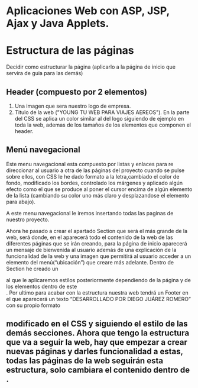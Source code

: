 Aplicaciones Web con ASP, JSP, Ajax y Java Applets.
===
# **Estructura de las páginas**
Decidir como estructurar la página (aplicarlo a la página de inicio que servira de guia para las demás)

## Header (compuesto por 2 elementos)
  1. Una imagen que sera nuestro logo de empresa.
  2. Titulo de la web ("YOUNG TU WEB PARA VIAJES AEREOS").
En la parte del CSS se aplica un color similar al del logo siguiendo de ejemplo en toda la web, ademas de los tamaños de los elementos que componen el header.
## Menú navegacional
Este menu navegacional esta compuesto por listas y enlaces para re direccionar al usuario a otra  de las páginas del proyecto cuando 
se pulse sobre ellos, con CSS le he dado formato a la letra,cambiado el color de fondo, modificado los bordes, controlado los márgenes y aplicado algún efecto como el que se produce al poner el cursor encima de algún elemento de la lista (cambiando su color uno más claro y desplazandose el elemento para abajo).

A este menu navegacional le iremos insertando todas las paginas de nuestro proyecto.


Ahora he pasado a crear el apartado Section que será el más grande de la web, será donde, 
en el aparecerá todo el contenido de la web de las diferentes páginas que se irán creando,
para la página de inicio aparecerá un mensaje de bienvenida al usuario además de una explicación de la funcionalidad de la web 
y una imagen que permitirá al usuario acceder a un elemento del menú(“ubicación”) que creare más adelante.
Dentro de Section he creado un <div> al que le aplicaremos estilos posteriormente dependiendo de la página y
de los elementos dentro de este <div>.
Por ultimo para acabar con la estructura nuestra web tendrá un Footer en el que aparecerá un texto “DESARROLLADO POR DIEGO JUÁREZ ROMERO” 
con su propio formato <h2> modificado en el CSS y siguiendo el estilo de las demás secciones.
Ahora que tengo la estructura que va a seguir la web, 
hay que empezar a crear nuevas páginas y darles funcionalidad a estas,
todas las páginas de la web seguirán esta estructura, solo cambiara el contenido dentro de <Section>.

